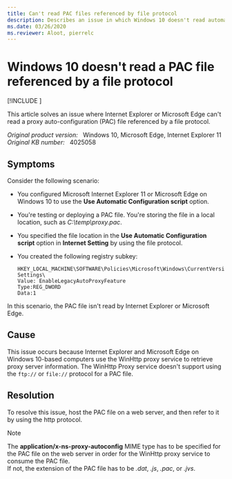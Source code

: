 ```yaml
---
title: Can't read PAC files referenced by file protocol
description: Describes an issue in which Windows 10 doesn't read automatic proxy configuration file referenced using the file protocol.
ms.date: 03/26/2020
ms.reviewer: Aloot, pierrelc
---
```

# Windows 10 doesn't read a PAC file referenced by a file protocol

[!INCLUDE [](../../../includes/browsers-important.md)]

This article solves an issue where Internet Explorer or Microsoft Edge can't read a proxy auto-configuration (PAC) file referenced by a file protocol.

_Original product version:_ &nbsp; Windows 10, Microsoft Edge, Internet Explorer 11  
_Original KB number:_ &nbsp; 4025058

## Symptoms

Consider the following scenario:

- You configured Microsoft Internet Explorer 11 or Microsoft Edge on Windows 10 to use the **Use Automatic Configuration script** option.
- You're testing or deploying a PAC file. You're storing the file in a local location, such as *C:\temp\proxy.pac*.
- You specified the file location in the **Use Automatic Configuration script** option in **Internet Setting** by using the file protocol.
- You created the following registry subkey:

    ```console
    HKEY_LOCAL_MACHINE\SOFTWARE\Policies\Microsoft\Windows\CurrentVersion\Internet Settings\  
    Value: EnableLegacyAutoProxyFeature  
    Type:REG_DWORD  
    Data:1
    ```

In this scenario, the PAC file isn't read by Internet Explorer or Microsoft Edge.

## Cause

This issue occurs because Internet Explorer and Microsoft Edge on Windows 10-based computers use the WinHttp proxy service to retrieve proxy server information. The WinHttp Proxy service doesn't support using the `ftp://` or `file://` protocol for a PAC file.

## Resolution

To resolve this issue, host the PAC file on a web server, and then refer to it by using the http protocol.

> [!NOTE]
> The **application/x-ns-proxy-autoconfig** MIME type has to be specified for the PAC file on the web server in order for the WinHttp proxy service to consume the PAC file.  
> If not, the extension of the PAC file has to be *.dat*, *.js*, *.pac*, or *.jvs*.
